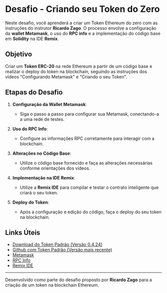 # Desafio - Criando seu Token do Zero

Neste desafio, você aprenderá a criar um Token Ethereum do zero com as instruções do instrutor **Ricardo Zago**. O processo envolve a configuração da **wallet Metamask**, o uso do **RPC info** e a implementação do código base em **Solidity** na IDE **Remix**.

## Objetivo

Criar um **Token ERC-20** na rede Ethereum a partir de um código base e realizar o deploy do token na blockchain, seguindo as instruções dos vídeos "Configurando Metamask" e "Criando o seu Token".

## Etapas do Desafio

1. **Configuração da Wallet Metamask**:
   - Siga o passo a passo para configurar sua Metamask, conectando-a a uma rede de testes.

2. **Uso do RPC Info**:
   - Configure as informações RPC corretamente para interagir com a blockchain.

3. **Alterações no Código Base**:
   - Utilize o código base fornecido e faça as alterações necessárias conforme orientações dos vídeos.

4. **Implementação na IDE Remix**:
   - Utilize a **Remix IDE** para compilar e testar o contrato inteligente que criará o seu token.

5. **Deploy do Token**:
   - Após a configuração e edição do código, faça o deploy do seu token na blockchain.

## Links Úteis

- [Download do Token Padrão (Versão 0.4.24)](token_padrao.txt)
- [Github com Token Padrão (Versão mais recente)](https://github.com/relsi/web3-blockchain-classes/blob/main/token.sol)
- [Metamask](https://metamask.io/)
- [RPC Info](https://rpc.info/)
- [Remix IDE](https://remix.ethereum.org/)

---

Desenvolvido como parte do desafio proposto por **Ricardo Zago** para a criação de um token na blockchain Ethereum.
